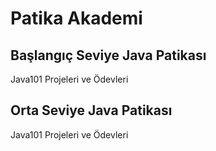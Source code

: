 # Patika Akademi
## Başlangıç Seviye Java Patikası
   Java101 Projeleri ve Ödevleri
## Orta Seviye Java Patikası
   Java101 Projeleri ve Ödevleri
